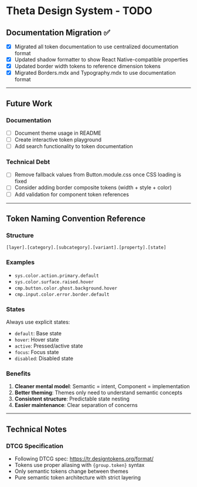 # Theta Design System - TODO

## Documentation Migration ✅
- [x] Migrated all token documentation to use centralized documentation format
- [x] Updated shadow formatter to show React Native-compatible properties
- [x] Updated border width tokens to reference dimension tokens
- [x] Migrated Borders.mdx and Typography.mdx to use documentation format

---

## Future Work

### Documentation
- [ ] Document theme usage in README
- [ ] Create interactive token playground
- [ ] Add search functionality to token documentation

### Technical Debt
- [ ] Remove fallback values from Button.module.css once CSS loading is fixed
- [ ] Consider adding border composite tokens (width + style + color)
- [ ] Add validation for component token references

---

## Token Naming Convention Reference

### Structure
`[layer].[category].[subcategory].[variant].[property].[state]`

### Examples
- `sys.color.action.primary.default`
- `sys.color.surface.raised.hover`
- `cmp.button.color.ghost.background.hover`
- `cmp.input.color.error.border.default`

### States
Always use explicit states:
- `default`: Base state
- `hover`: Hover state
- `active`: Pressed/active state
- `focus`: Focus state
- `disabled`: Disabled state

### Benefits
1. **Cleaner mental model**: Semantic = intent, Component = implementation
2. **Better theming**: Themes only need to understand semantic concepts
3. **Consistent structure**: Predictable state nesting
4. **Easier maintenance**: Clear separation of concerns

---

## Technical Notes

### DTCG Specification
- Following DTCG spec: https://tr.designtokens.org/format/
- Tokens use proper aliasing with `{group.token}` syntax
- Only semantic tokens change between themes
- Pure semantic token architecture with strict layering